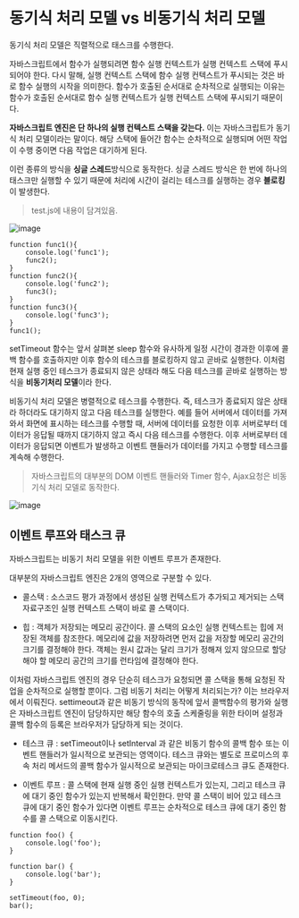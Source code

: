 # 동기식 처리 모델 vs 비동기식 처리 모델


동기식 처리 모델은 직렬적으로 태스크를 수행한다. 



자바스크립트에서 함수가 실행되려면 함수 실행 컨텍스트가 실행 컨텍스트 스택에 푸시되어야 한다. 다시 말해, 실행 컨텍스트 스택에 함수 실행 컨텍스트가 푸시되는 것은 바로 함수 실행의 시작을 의미한다. 함수가 호출된 순서대로 순차적으로 실행되는 이유는 함수가 호출된 순서대로 함수 실행 컨텍스트가 실행 컨텍스트 스택에 푸시되기 때문이다. 


<b>자바스크립트 엔진은 단 하나의 실행 컨텍스트 스택을 갖는다.</b> 이는 자바스크립트가 동기식 처리 모델이라는 말이다. 해당 스택에 들어간 함수는 순차적으로 실행되며 어떤 작업이 수행 중이면 다음 작업은 대기하게 된다.

이런 종류의 방식을 <b>싱글 스레드</b>방식으로 동작한다. 싱글 스레드 방식은 한 번에 하나의 태스크만 실행할 수 있기 때문에 처리에 시간이 걸리는 테스크를 실행하는 경우 <b>블로킹</b>이 발생한다.

> test.js에 내용이 담겨있음.

![image](https://user-images.githubusercontent.com/62691610/165329202-fd4d4708-f0f5-488e-a3c6-ab8ae103389e.png)


```
function func1(){
    console.log('func1');
    func2();
}
function func2(){
    console.log('func2');
    func3();
}
function func3(){
    console.log('func3');
}
func1();

```

setTimeout 함수는 앞서 살펴본 sleep 함수와 유사하게 일정 시간이 경과한 이후에 콜백 함수를 호출하지만 이후 함수의 테스크를 블로킹하지 않고 곧바로 실행한다.
이처럼 현재 실행 중인 테스크가 종료되지 않은 상태라 해도 다음 테스크를 곧바로 실행하는 방식을 <b>비동기처리 모델</b>이라 한다.

비동기식 처리 모델은 병렬적으로 테스크를 수행한다. 즉, 테스크가 종료되지 않은 상태라 하더라도 대기하지 않고 다음 테스크를 실행한다. 예를 들어 서버에서 데이터를 가져와서 화면에 표시하는 테스크를 수행할 때, 서버에 데이터를 요청한 이후 서버로부터 데이터가 응답될 때까지 대기하지 않고 즉시 다음 테스크를 수행한다. 이후 서버로부터 데이터가 응답되면 이벤트가 발생하고 이벤트 핸들러가 데이터를 가지고 수행할 테스크를 계속해 수행한다.

> 자바스크립트의 대부분의 DOM 이벤트 핸들러와 Timer 함수, Ajax요청은 비동기식 처리 모델로 동작한다.


![image](https://user-images.githubusercontent.com/62691610/165325476-8f83501c-77c8-41df-ad8c-8ca7110b98e4.png)


## 이벤트 루프와 태스크 큐
자바스크립트는 비동기 처리 모델을 위한 이벤트 루프가 존재한다.

대부분의 자바스크립트 엔진은 2개의 영역으로 구분할 수 있다.

- 콜스택 : 소스코드 평가 과정에서 생성된 실행 컨텍스트가 추가되고 제거되는 스택자료구조인 실행 컨텍스트 스택이 바로 콜 스택이다.

- 힙 : 객체가 저장되는 메모리 공간이다. 콜 스택의 요소인 실행 컨텍스트는 힙에 저장된 객체를 참조한다. 메모리에 값을 저장하려면 먼저 값을 저장할 메모리 공간의 크기를 결정해야 한다. 객체는 원시 값과는 달리 크기가 정해져 있지 않으므로 할당해야 할 메모리 공간의 크기를 런타임에 결정해야 한다.

이처럼 자바스크립트 엔진의 경우 단순히 테스크가 요청되면 콜 스택을 통해 요청된 작업을 순차적으로 실행할 뿐이다. 그럼 비동기 처리는 어떻게 처리되는가?
이는 브라우저에서 이뤄진다.
settimeout과 같은 비동기 방식의 동작에 앞서 콜백함수의 평가와 실행은 자바스크립트 엔진이 담당하지만 해당 함수의 호출 스케줄링을 위한 타이머 설정과 콜백 함수의 등록은 브라우저가 담당하게 되는 것이다.


- 테스크 큐 : setTimeout이나 setInterval 과 같은 비동기 함수의 콜백 함수 또는 이벤트 핸들러가 일시적으로 보관되는 영역이다. 테스크 큐와는 별도로 프로미스의 후속 처리 메서드의 콜백 함수가 일시적으로 보관되는 마이크로테스크 큐도 존재한다. 

- 이벤트 루프 : 콜 스택에 현재 실행 중인 실행 컨텍스트가 있는지, 그리고 테스크 큐에 대기 중인 함수가 있는지 반복해서 확인한다. 만약 콜 스택이 비어 있고 테스크 큐에 대기 중인 함수가 있다면 이벤트 루프는 순차적으로 테스크 큐에 대기 중인 함수를 콜 스택으로 이동시킨다.

```
function foo() {
    console.log('foo');
}

function bar() {
    console.log('bar');
}

setTimeout(foo, 0);
bar();

```